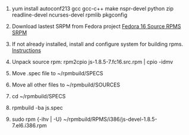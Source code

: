 1. yum install autoconf213 gcc gcc-c++ make nspr-devel python zip readline-devel ncurses-devel rpmlib pkgconfig

2. Download lastest SRPM from Fedora project [Fedora 16 Source RPMS](http://infrastructure.fedoraproject.org/repo/pub/fedora/linux/releases/16/Fedora/source/SRPMS/) [SRPM](http://infrastructure.fedoraproject.org/repo/pub/fedora/linux/releases/16/Fedora/source/SRPMS/js-1.8.5-7.fc16.src.rpm)

3. If not already installed, install and configure system for building rpms. [Instructions](http://wiki.centos.org/HowTos/SetupRpmBuildEnvironment)

4. Unpack source rpm: rpm2cpio js-1.8.5-7.fc16.src.rpm | cpio -idmv

5. Move .spec file to ~/rpmbuild/SPECS

6. Move all other files to ~/rpmbuild/SOURCES

7. cd ~/rpmbuild/SPECS

8. rpmbuild -ba js.spec

9. sudo rpm {-ihv | -U} ~/rpmbuild/RPMS/i386/js-devel-1.8.5-7.el6.i386.rpm
